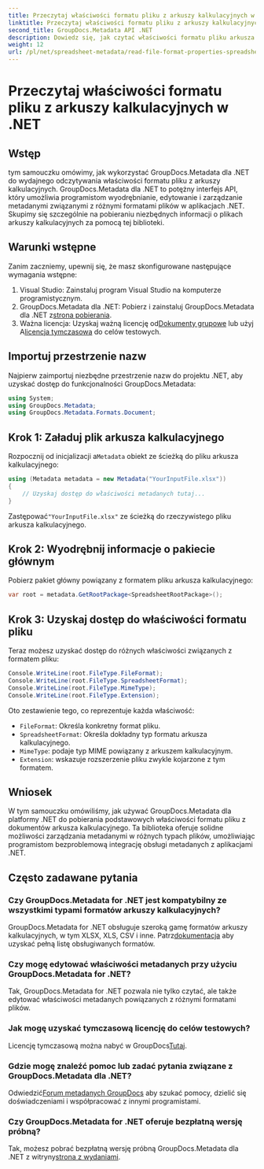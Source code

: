 ```yaml
---
title: Przeczytaj właściwości formatu pliku z arkuszy kalkulacyjnych w .NET
linktitle: Przeczytaj właściwości formatu pliku z arkuszy kalkulacyjnych w .NET
second_title: GroupDocs.Metadata API .NET
description: Dowiedz się, jak czytać właściwości formatu pliku arkusza kalkulacyjnego przy użyciu GroupDocs.Metadata dla .NET. Uzyskaj dostęp do formatu pliku, typu MIME i nie tylko za pomocą prostych wywołań API.
weight: 12
url: /pl/net/spreadsheet-metadata/read-file-format-properties-spreadsheets/
---
```


# Przeczytaj właściwości formatu pliku z arkuszy kalkulacyjnych w .NET

## Wstęp
tym samouczku omówimy, jak wykorzystać GroupDocs.Metadata dla .NET do wydajnego odczytywania właściwości formatu pliku z arkuszy kalkulacyjnych. GroupDocs.Metadata dla .NET to potężny interfejs API, który umożliwia programistom wyodrębnianie, edytowanie i zarządzanie metadanymi związanymi z różnymi formatami plików w aplikacjach .NET. Skupimy się szczególnie na pobieraniu niezbędnych informacji o plikach arkuszy kalkulacyjnych za pomocą tej biblioteki.
## Warunki wstępne
Zanim zaczniemy, upewnij się, że masz skonfigurowane następujące wymagania wstępne:
1. Visual Studio: Zainstaluj program Visual Studio na komputerze programistycznym.
2.  GroupDocs.Metadata dla .NET: Pobierz i zainstaluj GroupDocs.Metadata dla .NET z[strona pobierania](https://releases.groupdocs.com/metadata/net/).
3.  Ważna licencja: Uzyskaj ważną licencję od[Dokumenty grupowe](https://purchase.groupdocs.com/buy) lub użyj A[licencja tymczasowa](https://purchase.groupdocs.com/temporary-license/) do celów testowych.

## Importuj przestrzenie nazw
Najpierw zaimportuj niezbędne przestrzenie nazw do projektu .NET, aby uzyskać dostęp do funkcjonalności GroupDocs.Metadata:
```csharp
using System;
using GroupDocs.Metadata;
using GroupDocs.Metadata.Formats.Document;
```
## Krok 1: Załaduj plik arkusza kalkulacyjnego
 Rozpocznij od inicjalizacji a`Metadata` obiekt ze ścieżką do pliku arkusza kalkulacyjnego:
```csharp
using (Metadata metadata = new Metadata("YourInputFile.xlsx"))
{
    // Uzyskaj dostęp do właściwości metadanych tutaj...
}
```
 Zastępować`"YourInputFile.xlsx"` ze ścieżką do rzeczywistego pliku arkusza kalkulacyjnego.
## Krok 2: Wyodrębnij informacje o pakiecie głównym
Pobierz pakiet główny powiązany z formatem pliku arkusza kalkulacyjnego:
```csharp
var root = metadata.GetRootPackage<SpreadsheetRootPackage>();
```
## Krok 3: Uzyskaj dostęp do właściwości formatu pliku
Teraz możesz uzyskać dostęp do różnych właściwości związanych z formatem pliku:
```csharp
Console.WriteLine(root.FileType.FileFormat);
Console.WriteLine(root.FileType.SpreadsheetFormat);
Console.WriteLine(root.FileType.MimeType);
Console.WriteLine(root.FileType.Extension);
```
Oto zestawienie tego, co reprezentuje każda właściwość:
- `FileFormat`: Określa konkretny format pliku.
- `SpreadsheetFormat`: Określa dokładny typ formatu arkusza kalkulacyjnego.
- `MimeType`: podaje typ MIME powiązany z arkuszem kalkulacyjnym.
- `Extension`: wskazuje rozszerzenie pliku zwykle kojarzone z tym formatem.

## Wniosek
W tym samouczku omówiliśmy, jak używać GroupDocs.Metadata dla platformy .NET do pobierania podstawowych właściwości formatu pliku z dokumentów arkusza kalkulacyjnego. Ta biblioteka oferuje solidne możliwości zarządzania metadanymi w różnych typach plików, umożliwiając programistom bezproblemową integrację obsługi metadanych z aplikacjami .NET.

## Często zadawane pytania
### Czy GroupDocs.Metadata for .NET jest kompatybilny ze wszystkimi typami formatów arkuszy kalkulacyjnych?
 GroupDocs.Metadata for .NET obsługuje szeroką gamę formatów arkuszy kalkulacyjnych, w tym XLSX, XLS, CSV i inne. Patrz[dokumentacja](https://tutorials.groupdocs.com/metadata/net/) aby uzyskać pełną listę obsługiwanych formatów.
### Czy mogę edytować właściwości metadanych przy użyciu GroupDocs.Metadata for .NET?
Tak, GroupDocs.Metadata for .NET pozwala nie tylko czytać, ale także edytować właściwości metadanych powiązanych z różnymi formatami plików.
### Jak mogę uzyskać tymczasową licencję do celów testowych?
 Licencję tymczasową można nabyć w GroupDocs[Tutaj](https://purchase.groupdocs.com/temporary-license/).
### Gdzie mogę znaleźć pomoc lub zadać pytania związane z GroupDocs.Metadata dla .NET?
 Odwiedzić[Forum metadanych GroupDocs](https://forum.groupdocs.com/c/metadata/14) aby szukać pomocy, dzielić się doświadczeniami i współpracować z innymi programistami.
### Czy GroupDocs.Metadata for .NET oferuje bezpłatną wersję próbną?
 Tak, możesz pobrać bezpłatną wersję próbną GroupDocs.Metadata dla .NET z witryny[strona z wydaniami](https://releases.groupdocs.com/).